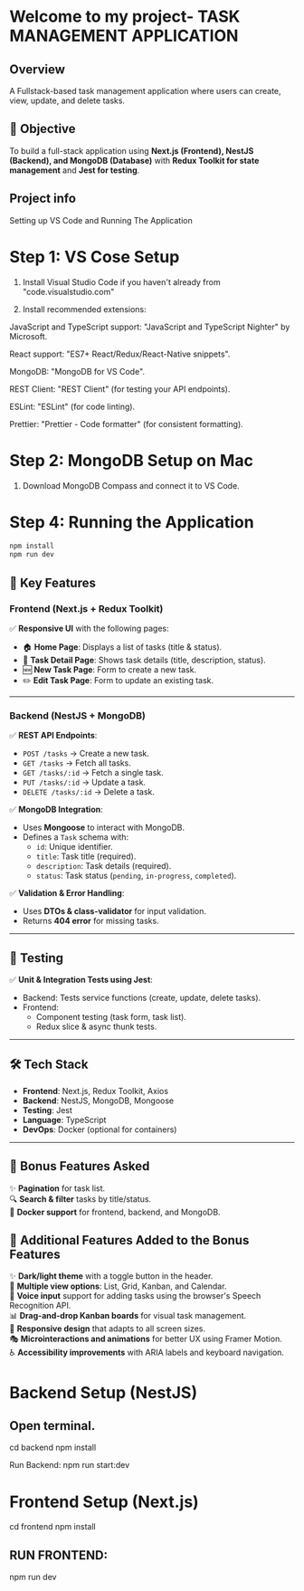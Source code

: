 # Welcome to my project- TASK MANAGEMENT APPLICATION

## Overview
A Fullstack-based task management application where users can create, view, update, and delete tasks.

## 🎯 Objective
To build a full-stack application using **Next.js (Frontend), NestJS (Backend), and MongoDB (Database)** with **Redux Toolkit for state management** and **Jest for testing**.

## Project info

Setting up VS Code and Running The Application


# Step 1: VS Cose Setup
1. Install Visual Studio Code if you haven't already from "code.visualstudio.com"

2. Install recommended extensions:
   
JavaScript and TypeScript support: "JavaScript and TypeScript Nighter" by Microsoft.

React support: "ES7+ React/Redux/React-Native snippets".

MongoDB: "MongoDB for VS Code".

REST Client: "REST Client" (for testing your API endpoints).

ESLint: "ESLint" (for code linting).

Prettier: "Prettier - Code formatter" (for consistent formatting).

# Step 2: MongoDB Setup on Mac
1. Download MongoDB Compass and connect it to VS Code.

# Step 4: Running the Application
```sh
npm install
npm run dev
```

## 🚀 Key Features

### **Frontend (Next.js + Redux Toolkit)**
✅ **Responsive UI** with the following pages:
- 🏠 **Home Page**: Displays a list of tasks (title & status).
- 📄 **Task Detail Page**: Shows task details (title, description, status).
- 🆕 **New Task Page**: Form to create a new task.
- ✏️ **Edit Task Page**: Form to update an existing task.

---

### **Backend (NestJS + MongoDB)**
✅ **REST API Endpoints**:
- `POST /tasks` → Create a new task.
- `GET /tasks` → Fetch all tasks.
- `GET /tasks/:id` → Fetch a single task.
- `PUT /tasks/:id` → Update a task.
- `DELETE /tasks/:id` → Delete a task.

✅ **MongoDB Integration**:
- Uses **Mongoose** to interact with MongoDB.
- Defines a `Task` schema with:
  - `id`: Unique identifier.
  - `title`: Task title (required).
  - `description`: Task details (required).
  - `status`: Task status (`pending`, `in-progress`, `completed`).

✅ **Validation & Error Handling**:
- Uses **DTOs & class-validator** for input validation.
- Returns **404 error** for missing tasks.
---

## 🧪 Testing
✅ **Unit & Integration Tests using Jest**:
- Backend: Tests service functions (create, update, delete tasks).
- Frontend:
  - Component testing (task form, task list).
  - Redux slice & async thunk tests.

---

## 🛠️ Tech Stack
- **Frontend**: Next.js, Redux Toolkit, Axios
- **Backend**: NestJS, MongoDB, Mongoose
- **Testing**: Jest
- **Language**: TypeScript
- **DevOps**: Docker (optional for containers)

---
## 🎁 Bonus Features Asked
✨ **Pagination** for task list.  
🔍 **Search & filter** tasks by title/status.  
🐳 **Docker support** for frontend, backend, and MongoDB. 

## 🎁 Additional Features Added to the Bonus Features
✨ **Dark/light theme** with a toggle button in the header.  
📌 **Multiple view options**: List, Grid, Kanban, and Calendar.  
🎤 **Voice input** support for adding tasks using the browser's Speech Recognition API.  
📊 **Drag-and-drop Kanban boards** for visual task management.  
📱 **Responsive design** that adapts to all screen sizes.  
🎭 **Microinteractions and animations** for better UX using Framer Motion.  
♿ **Accessibility improvements** with ARIA labels and keyboard navigation.  

# Backend Setup (NestJS)
## Open terminal.
cd backend
npm install

Run Backend:
npm run start:dev

# Frontend Setup (Next.js)
cd frontend
npm install
## RUN FRONTEND:
npm run dev

